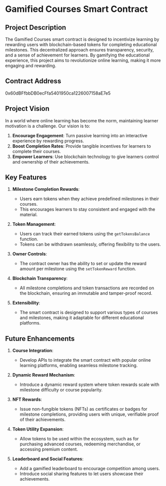 # Gamified Courses Smart Contract


## Project Description
The Gamified Courses smart contract is designed to incentivize learning by rewarding users with blockchain-based tokens for completing educational milestones. This decentralized approach ensures transparency, security, and a sense of achievement for learners. By gamifying the educational experience, this project aims to revolutionize online learning, making it more engaging and rewarding.

## Contract Address
0x60dBFfbbDB0ecFfa5401950ca1226007158aE7e5

## Project Vision
In a world where online learning has become the norm, maintaining learner motivation is a challenge. Our vision is to:

1. **Encourage Engagement**: Turn passive learning into an interactive experience by rewarding progress.
2. **Boost Completion Rates**: Provide tangible incentives for learners to complete their courses.
3. **Empower Learners**: Use blockchain technology to give learners control and ownership of their achievements.


## Key Features

1. **Milestone Completion Rewards**:
   - Users earn tokens when they achieve predefined milestones in their courses.
   - This encourages learners to stay consistent and engaged with the material.

2. **Token Management**:
   - Users can track their earned tokens using the `getTokensBalance` function.
   - Tokens can be withdrawn seamlessly, offering flexibility to the users.

3. **Owner Controls**:
   - The contract owner has the ability to set or update the reward amount per milestone using the `setTokenReward` function.

4. **Blockchain Transparency**:
   - All milestone completions and token transactions are recorded on the blockchain, ensuring an immutable and tamper-proof record.

5. **Extensibility**:
   - The smart contract is designed to support various types of courses and milestones, making it adaptable for different educational platforms.



## Future Enhancements
1. **Course Integration**:
   - Develop APIs to integrate the smart contract with popular online learning platforms, enabling seamless milestone tracking.

2. **Dynamic Reward Mechanism**:
   - Introduce a dynamic reward system where token rewards scale with milestone difficulty or course popularity.

3. **NFT Rewards**:
   - Issue non-fungible tokens (NFTs) as certificates or badges for milestone completions, providing users with unique, verifiable proof of their achievements.

4. **Token Utility Expansion**:
   - Allow tokens to be used within the ecosystem, such as for purchasing advanced courses, redeeming merchandise, or accessing premium content.

5. **Leaderboard and Social Features**:
   - Add a gamified leaderboard to encourage competition among users.
   - Introduce social sharing features to let users showcase their achievements.






